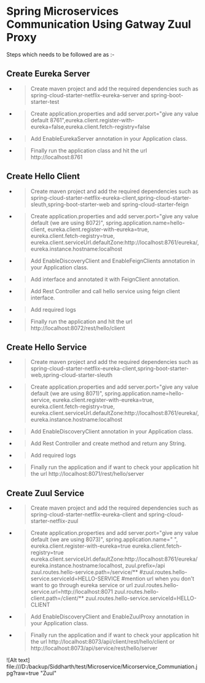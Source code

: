 # Spring Microservices Communication Using Gatway Zuul Proxy
Steps which needs to be followed are as :-

## Create Eureka Server
- > Create maven project and add the required dependencies such as spring-cloud-starter-netflix-eureka-server and spring-boot-starter-test
- > Create application.properties and add server.port="give any value default 8761",eureka.client.register-with-eureka=false,eureka.client.fetch-registry=false
- > Add EnableEurekaServer annotation in your Application class.
- > Finally run the application class and hit the url http://localhost:8761


## Create Hello Client
- > Create maven project and add the required dependencies such as spring-cloud-starter-netflix-eureka-client,spring-cloud-starter-sleuth,spring-boot-starter-web and spring-cloud-starter-feign
- > Create application.properties and add server.port="give any value default (we are using 8072)", 
spring.application.name=hello-client, 
eureka.client.register-with-eureka=true, 
eureka.client.fetch-registry=true, 
eureka.client.serviceUrl.defaultZone:http://localhost:8761/eureka/, 
eureka.instance.hostname:localhost
- > Add EnableDiscoveryClient and EnableFeignClients annotation in your Application class.
- > Add interface and annotated it with FeignClient annotation.
- > Add Rest Controller and call hello service using feign client interface.
- > Add required logs
- > Finally run the application and hit the url http://localhost:8072/rest/hello/client


## Create Hello Service
- > Create maven project and add the required dependencies such as spring-cloud-starter-netflix-eureka-client,spring-boot-starter-web,spring-cloud-starter-sleuth
- > Create application.properties and add server.port="give any value default (we are using 8071)", 
spring.application.name=hello-service, 
eureka.client.register-with-eureka=true, 
eureka.client.fetch-registry=true, 
eureka.client.serviceUrl.defaultZone:http://localhost:8761/eureka/, 
eureka.instance.hostname:localhost
- > Add EnableDiscoveryClient annotation in your Application class.
- > Add Rest Controller and create method and return any String.
- > Add required logs
- > Finally run the application and if want to check your application hit the url http://localhost:8071/rest/hello/server

## Create Zuul Service
- > Create maven project and add the required dependencies such as spring-cloud-starter-netflix-eureka-client and spring-cloud-starter-netflix-zuul
- > Create application.properties and add server.port="give any value default (we are using 8073)",
spring.application.name=" ",
eureka.client.register-with-eureka=true
eureka.client.fetch-registry=true
eureka.client.serviceUrl.defaultZone:http://localhost:8761/eureka/
eureka.instance.hostname:localhost,
zuul.prefix=/api
zuul.routes.hello-service.path=/service/**
#zuul.routes.hello-service.serviceId=HELLO-SERVICE
#mention url when you don't want to go through eureka service or url
zuul.routes.hello-service.url=http://localhost:8071
zuul.routes.hello-client.path=/client/**
zuul.routes.hello-service.serviceId=HELLO-CLIENT
- > Add EnableDiscoveryClient and EnableZuulProxy annotation in your Application class.	
- > Finally run the application and if want to check your application hit the url http://localhost:8073/api/client/rest/hello/client or http://localhost:8073/api/service/rest/hello/server

![Alt text] file:///D:/backup/Siddharth/test/Microservice/Micorservice_Communiation.jpg?raw=true "Zuul"
